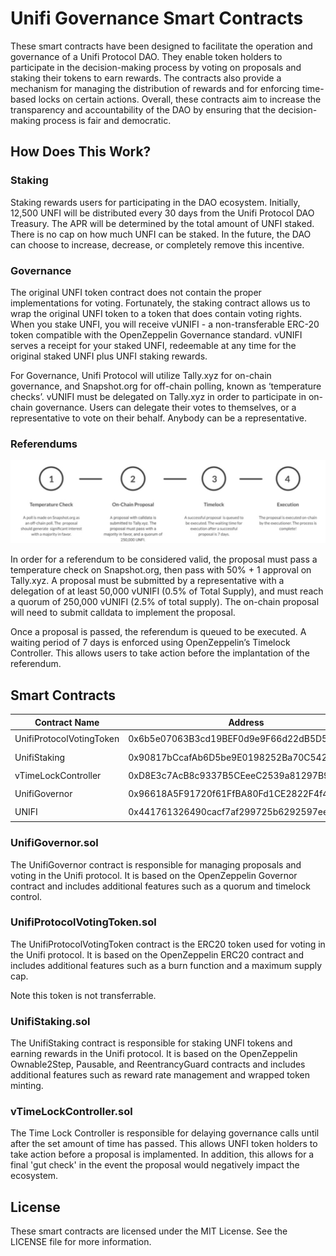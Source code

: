 # Unifi Governance Smart Contracts

These smart contracts have been designed to facilitate the operation and governance of a Unifi Protocol DAO. They enable token holders to participate in the decision-making process by voting on proposals and staking their tokens to earn rewards. The contracts also provide a mechanism for managing the distribution of rewards and for enforcing time-based locks on certain actions. Overall, these contracts aim to increase the transparency and accountability of the DAO by ensuring that the decision-making process is fair and democratic.

## How Does This Work?

### Staking

Staking rewards users for participating in the DAO ecosystem. Initially, 12,500 UNFI will be distributed every 30 days from the Unifi Protocol DAO Treasury. The APR will be determined by the total amount of UNFI staked. There is no cap on how much UNFI can be staked. In the future, the DAO can choose to increase, decrease, or completely remove this incentive.

### Governance

The original UNFI token contract does not contain the proper implementations for voting. Fortunately, the staking contract allows us to wrap the original UNFI token to a token that does contain voting rights. When you stake UNFI, you will receive vUNIFI - a non-transferable ERC-20 token compatible with the OpenZeppelin Governance standard. vUNIFI serves a receipt for your staked UNFI, redeemable at any time for the original staked UNFI plus UNFI staking rewards.

For Governance, Unifi Protocol will utilize Tally.xyz for on-chain governance, and Snapshot.org for off-chain polling, known as ‘temperature checks’. vUNIFI must be delegated on Tally.xyz in order to participate in on-chain governance. Users can delegate their votes to themselves, or a representative to vote on their behalf. Anybody can be a representative.

### Referendums

![Referendum Timeline](/public/proposal.jpg "Referendum Timeline")

In order for a referendum to be considered valid, the proposal must pass a temperature check on Snapshot.org, then pass with 50% + 1 approval on Tally.xyz. A proposal must be submitted by a representative with a delegation of at least 50,000 vUNIFI (0.5% of Total Supply), and must reach a quorum of 250,000 vUNIFI (2.5% of total supply). The on-chain proposal will need to submit calldata to implement the proposal.

Once a proposal is passed, the referendum is queued to be executed. A waiting period of 7 days is enforced using OpenZeppelin’s Timelock Controller. This allows users to take action before the implantation of the referendum.

## Smart Contracts

| Contract Name            | Address                                    | #                                                                                  |
| ------------------------ | ------------------------------------------ | ---------------------------------------------------------------------------------- |
| UnifiProtocolVotingToken | 0x6b5e07063B3cd19BEF0d9e9F66d22dB5D517f52a | [🔍](https://etherscan.io/address/0x6b5e07063B3cd19BEF0d9e9F66d22dB5D517f52a)      |
| UnifiStaking             | 0x90817bCcafAb6D5be9E0198252Ba70C542a91bac | [🔍](https://etherscan.io/address/0x90817bCcafAb6D5be9E0198252Ba70C542a91bac#code) |
| vTimeLockController      | 0xD8E3c7AcB8c9337B5CEeeC2539a81297B9d5AD96 | [🔍](https://etherscan.io/address/0xD8E3c7AcB8c9337B5CEeeC2539a81297B9d5AD96#code) |
| UnifiGovernor            | 0x96618A5F91720f61FfBA80Fd1CE2822F4f4Ba634 | [🔍](https://etherscan.io/address/0x96618a5f91720f61ffba80fd1ce2822f4f4ba634#code) |
| UNIFI                    | 0x441761326490cacf7af299725b6292597ee822c2 | [🔍](https://etherscan.io/address/0x441761326490cacf7af299725b6292597ee822c2#code) |

### UnifiGovernor.sol

The UnifiGovernor contract is responsible for managing proposals and voting in the Unifi protocol. It is based on the OpenZeppelin Governor contract and includes additional features such as a quorum and timelock control.

### UnifiProtocolVotingToken.sol

The UnifiProtocolVotingToken contract is the ERC20 token used for voting in the Unifi protocol. It is based on the OpenZeppelin ERC20 contract and includes additional features such as a burn function and a maximum supply cap.

Note this token is not transferrable.

### UnifiStaking.sol

The UnifiStaking contract is responsible for staking UNFI tokens and earning rewards in the Unifi protocol. It is based on the OpenZeppelin Ownable2Step, Pausable, and ReentrancyGuard contracts and includes additional features such as reward rate management and wrapped token minting.

### vTimeLockController.sol

The Time Lock Controller is responsible for delaying governance calls until after the set amount of time has passed. This allows UNFI token holders to take action before a proposal is implamented. In addition, this allows for a final 'gut check' in the event the proposal would negatively impact the ecosystem.

## License

These smart contracts are licensed under the MIT License. See the LICENSE file for more information.
